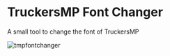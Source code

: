 # TruckersMP Font Changer
A small tool to change the font of TruckersMP

![tmpfontchanger](http://i.imgur.com/opr9NcW.png)
